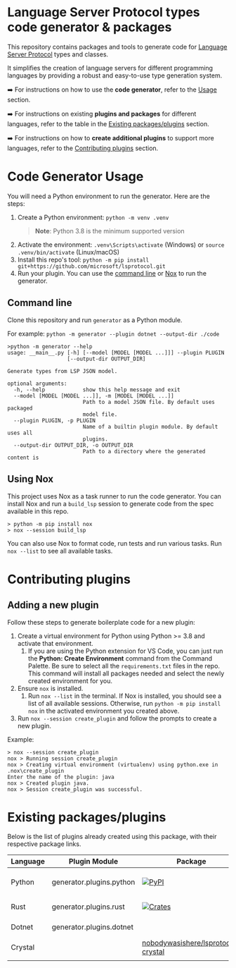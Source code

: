 # Language Server Protocol types code generator & packages

This repository contains packages and tools to generate code for [Language Server Protocol](https://microsoft.github.io/language-server-protocol/) types and classes.

It simplifies the creation of language servers for different programming languages by providing a robust and easy-to-use type generation system.

➡️ For instructions on how to use the **code generator**, refer to the [Usage](#usage) section.

➡️ For instructions on existing **plugins and packages** for different languages, refer to the table in the [Existing packages/plugins](#existing-packagesplugins) section.

➡️ For instructions on how to **create additional plugins** to support more languages, refer to the [Contributing plugins](#contributing-plugins) section.

# Code Generator Usage

You will need a Python environment to run the generator. Here are the steps:

1. Create a Python environment: `python -m venv .venv`
    > **Note**: Python 3.8 is the minimum supported version
2. Activate the environment: `.venv\Scripts\activate` (Windows) or `source .venv/bin/activate` (Linux/macOS)
3. Install this repo's tool: `python -m pip install git+https://github.com/microsoft/lsprotocol.git`
4. Run your plugin. You can use the [command line](#command-line) or [Nox](#using-nox) to run the generator.

## Command line

Clone this repository and run `generator` as a Python module.

For example: `python -m generator --plugin dotnet --output-dir ./code`

```console
>python -m generator --help
usage: __main__.py [-h] [--model [MODEL [MODEL ...]]] --plugin PLUGIN
                   [--output-dir OUTPUT_DIR]

Generate types from LSP JSON model.

optional arguments:
  -h, --help            show this help message and exit
  --model [MODEL [MODEL ...]], -m [MODEL [MODEL ...]]
                        Path to a model JSON file. By default uses packaged
                        model file.
  --plugin PLUGIN, -p PLUGIN
                        Name of a builtin plugin module. By default uses all
                        plugins.
  --output-dir OUTPUT_DIR, -o OUTPUT_DIR
                        Path to a directory where the generated content is
```

## Using Nox

This project uses Nox as a task runner to run the code generator. You can install Nox and run a `build_lsp` session to generate code from the spec available in this repo.

```console
> python -m pip install nox
> nox --session build_lsp
```

You can also use Nox to format code, run tests and run various tasks. Run `nox --list` to see all available tasks.

# Contributing plugins

## Adding a new plugin

Follow these steps to generate boilerplate code for a new plugin:

1. Create a virtual environment for Python using Python >= 3.8 and activate that environment.
    1. If you are using the Python extension for VS Code, you can just run the **Python: Create Environment** command from the Command Palette. Be sure to select all the `requirements.txt` files in the repo. This command will install all packages needed and select the newly created environment for you.
1. Ensure `nox` is installed.
    1. Run `nox --list` in the terminal. If Nox is installed, you should see a list of all available sessions. Otherwise, run `python -m pip install nox` in the activated environment you created above.
1. Run `nox --session create_plugin` and follow the prompts to create a new plugin.

Example:

```console
> nox --session create_plugin
nox > Running session create_plugin
nox > Creating virtual environment (virtualenv) using python.exe in .nox\create_plugin
Enter the name of the plugin: java
nox > Created plugin java.
nox > Session create_plugin was successful.
```

# Existing packages/plugins

Below is the list of plugins already created using this package, with their respective package links.

| Language         | Plugin Module            | Package                                                                                             | Status            | Documentation                                               |
| ---------------- | ------------------------ | --------------------------------------------------------------------------------------------------- | ----------------- | ----------------------------------------------------------- |
| Python           | generator.plugins.python | [![PyPI](https://img.shields.io/pypi/v/lsprotocol?label=lsprotocol)](https://pypi.org/p/lsprotocol) | Active            | [Python package README](./packages/python/README.md)        |
| Rust             | generator.plugins.rust   | [![Crates](https://img.shields.io/crates/v/lsprotocol)](https://crates.io/crates/lsprotocol)        | Active            | [Rust package README](./packages/rust/lsprotocol/README.md) |
| Dotnet           | generator.plugins.dotnet | <in development>                                                                                    | Under development |
| Crystal          |                          | [nobodywasishere/lsprotocol-crystal](https://github.com/nobodywasishere/lsprotocol-crystal)         | Active            | [CrystalDoc.info](https://crystaldoc.info/github/nobodywasishere/lsprotocol-crystal/main/index.html) |
| <in development> |

